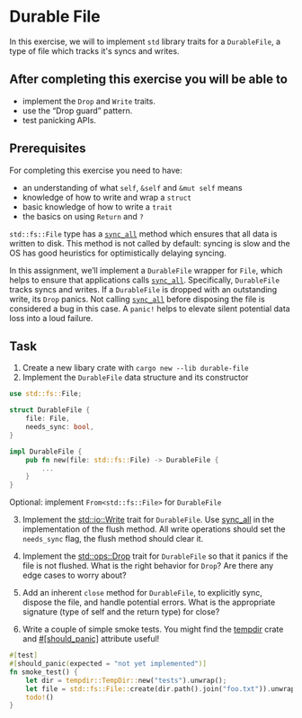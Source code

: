 # Durable File

In this exercise, we will to implement `std` library traits for a `DurableFile`, a type of file which tracks it's syncs and writes.

## After completing this exercise you will be able to

* implement the `Drop` and `Write` traits.
* use the “Drop guard” pattern.
* test panicking APIs.

## Prerequisites

For completing this exercise you need to have:

* an understanding of what `self`, `&self` and `&mut self` means
* knowledge of how to write and wrap a `struct`
* basic knowledge of how to write a `trait`
* the basics on using `Return` and `?`

`std::fs::File` type has a [`sync_all`](https://doc.rust-lang.org/stable/std/fs/struct.File.html#method.sync_all) method which ensures that all data is written to disk. This method is not called by default: syncing is slow and the OS has good heuristics for optimistically delaying syncing.

In this assignment, we’ll implement a `DurableFile` wrapper for `File`, which helps to ensure that applications calls [`sync_all`](https://doc.rust-lang.org/stable/std/fs/struct.File.html#method.sync_all). Specifically, `DurableFile` tracks syncs and writes. If a `DurableFile` is dropped with an outstanding write, its `Drop` panics. Not calling [`sync_all`](https://doc.rust-lang.org/stable/std/fs/struct.File.html#method.sync_all) before disposing the file is considered a bug in this case. A `panic!` helps to elevate silent potential data loss into a loud failure.

## Task

1. Create a new libary crate with `cargo new --lib durable-file`
2. Implement the `DurableFile` data structure and its constructor

```rust
use std::fs::File;

struct DurableFile {
    file: File,
    needs_sync: bool,
}

impl DurableFile {
    pub fn new(file: std::fs::File) -> DurableFile {
        ...
    }
}
```

Optional: implement `From<std::fs::File>` for `DurableFile`

3. Implement the [std::io::Write](https://doc.rust-lang.org/stable/std/io/trait.Write.html) trait for `DurableFile`. Use [sync_all](https://doc.rust-lang.org/stable/std/fs/struct.File.html#method.sync_all) in the implementation of the flush method. All write operations should set the `needs_sync` flag, the flush method should clear it.

4. Implement the [std::ops::Drop](https://doc.rust-lang.org/std/ops/trait.Drop.html) trait for `DurableFile` so that it panics if the file is not flushed. What is the right behavior for `Drop`? Are there any edge cases to worry about?

5. Add an inherent `close` method for `DurableFile`, to explicitly sync, dispose the file, and handle potential errors. What is the appropriate signature (type of self and the return type) for close?

6. Write a couple of simple smoke tests. You might find the [tempdir](https://docs.rs/tempdir/0.3.7/tempdir/) crate and [#[should_panic]](https://doc.rust-lang.org/reference/attributes/testing.html#the-should_panic-attribute) attribute useful!

```rust
#[test]
#[should_panic(expected = "not yet implemented")]
fn smoke_test() {
    let dir = tempdir::TempDir::new("tests").unwrap();
    let file = std::fs::File::create(dir.path().join("foo.txt")).unwrap();
    todo!()
}
```
